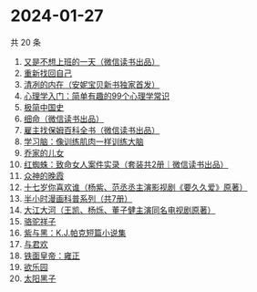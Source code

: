 # 2024-01-27

共 20 条

<!-- BEGIN WEREAD -->
<!-- 最后更新时间 2024-01-27 06:03:05 +0800 -->
1. [又是不想上班的一天（微信读书出品）](https://weread.qq.com/web/bookDetail/3ad321c0813ab879dg019a5c)
1. [重新找回自己](https://weread.qq.com/web/bookDetail/82832e40813ab8796g010006)
1. [清冽的内在（安妮宝贝新书独家首发）](https://weread.qq.com/web/bookDetail/96c321f0813ab8793g017be2)
1. [心理学入门：简单有趣的99个心理学常识](https://weread.qq.com/web/bookDetail/00b325b07159faf200b5d05)
1. [极简中国史](https://weread.qq.com/web/bookDetail/4c0324c0813ab7ee4g0141ce)
1. [细命（微信读书出品）](https://weread.qq.com/web/bookDetail/3f0329e0813ab8717g019ce3)
1. [雇主找保姆百科全书（微信读书出品）](https://weread.qq.com/web/bookDetail/1ff32050813ab8793g018ec4)
1. [学习脑：像训练肌肉一样训练大脑](https://weread.qq.com/web/bookDetail/7ae32eb0813ab7be8g013b94)
1. [乔家的儿女](https://weread.qq.com/web/bookDetail/caa3293052d8a2caaec6657)
1. [红蜘蛛：致命女人案件实录（套装共2册｜微信读书出品）](https://weread.qq.com/web/bookDetail/ce4323c0813ab876ag014930)
1. [众神的晚霞](https://weread.qq.com/web/bookDetail/a973254071f956d5a97e15e)
1. [十七岁你喜欢谁（杨紫、范丞丞主演影视剧《要久久爱》原著）](https://weread.qq.com/web/bookDetail/d0132810813ab6842g019b74)
1. [半小时漫画科普系列（共7册）](https://weread.qq.com/web/bookDetail/d1b32b60813ab73e8g0182ae)
1. [大江大河（王凯、杨烁、董子健主演同名电视剧原著）](https://weread.qq.com/web/bookDetail/92f32a305e03ce92f070017)
1. [骆驼祥子](https://weread.qq.com/web/bookDetail/fd1328207268785dfd1479d)
1. [紫与黑：K.J.帕克短篇小说集](https://weread.qq.com/web/bookDetail/ca23295071fd121eca275e8)
1. [与君欢](https://weread.qq.com/web/bookDetail/18c32a40813ab83dag018fcb)
1. [铁面皇帝：雍正](https://weread.qq.com/web/bookDetail/8e232990813ab814bg019349)
1. [欲乐园](https://weread.qq.com/web/bookDetail/ded3238071f3f629ded3cbe)
1. [太阳黑子](https://weread.qq.com/web/bookDetail/f2532560554075f25770994)
<!-- END WEREAD -->